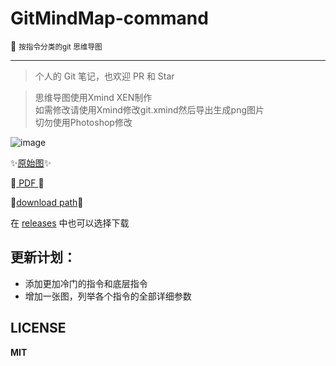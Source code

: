 # GitMindMap-command
:blue_book: <small> 按指令分类的git 思维导图</small>

<hr/>

> 个人的 Git 笔记，也欢迎 PR 和 Star

> 思维导图使用Xmind XEN制作<br>
> 如需修改请使用Xmind修改git.xmind然后导出生成png图片<br>
> 切勿使用Photoshop修改

![image](https://github.com/Kuri-su/gitMindmap-by-command/blob/master/Git%20V2.7.4.png "showPNG")<br/>

:sparkles:[原始图](https://raw.githubusercontent.com/Kuri-su/gitMindmap-by-command/master/Git%20V2.7.4.png "pic" ):sparkles:

:crystal_ball:[ PDF ](https://github.com/Kuri-su/gitMindmap-by-command/blob/master/Git%20V2.7.4.pdf "pdf" ):crystal_ball:

:gift:[download path](https://github.com/Kuri-su/gitMindmap-by-command/archive/v0.1.tar.gz "download path" ):gift:

在 [releases](https://github.com/Kuri-su/gitMindmap-by-command/releases) 中也可以选择下载

## 更新计划：

* 添加更加冷门的指令和底层指令
* 增加一张图，列举各个指令的全部详细参数

## LICENSE
**MIT**
